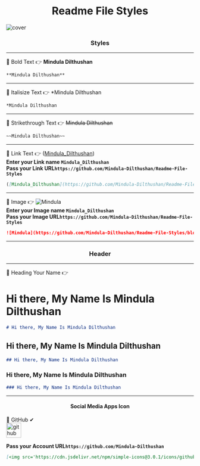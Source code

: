 <h1 align="center">Readme File Styles</h1>

![cover](https://github.com/Mindula-Dilthushan/Readme-File-Styles/blob/master/src/assets/images/Readme-Styles.png)

<h3 align="center">Styles</h3>

***

[//]: # (------------------------------------------------------Bold Text-----------------------------------------------)
📌 Bold Text  👉 **Mindula Dilthushan**                                                                              <br>
```md
**Mindula Dilthushan** 
```

[//]: # (-------------------------------------------------------Seperator----------------------------------------------)
***

[//]: # (-------------------------------------------------Italisize Text-----------------------------------------------)
📌 Italisize Text 👉 *Mindula Dilthushan                                                                             <br>
```md
*Mindula Dilthushan
```

[//]: # (-------------------------------------------------------Seperator----------------------------------------------)
***

[//]: # (------------------------------------------------Strikethrough Text--------------------------------------------)
📌 Strikethrough Text 👉 ~~Mindula Dilthushan~~                                                                      <br>
```md
~~Mindula Dilthushan~~ 
```

[//]: # (-------------------------------------------------------Seperator----------------------------------------------)
***

[//]: # (-------------------------------------------------------Link---------------------------------------------------)
📌 Link Text 👉 ([Mindula_Dilthushan](https://github.com/Mindula-Dilthushan/Readme-File-Styles))                     <br>
**Enter your Link name `Mindula_Dilthushan`**                                                                       <br>
**Pass your Link URL`https://github.com/Mindula-Dilthushan/Readme-File-Styles`**
```md
([Mindula_Dilthushan](https://github.com/Mindula-Dilthushan/Readme-File-Styles))
```

[//]: # (-------------------------------------------------------Seperator----------------------------------------------)
***

[//]: # (-----------------------------------------------------Image----------------------------------------------------)
📌 Image 👉 ![Mindula](https://github.com/Mindula-Dilthushan/Readme-File-Styles/blob/master/src/assets/images/Github.jpg) <br>
**Enter your Image name `Mindula_Dilthushan`**                                                                      <br>
**Pass your Image URL`https://github.com/Mindula-Dilthushan/Readme-File-Styles`**
```md
![Mindula](https://github.com/Mindula-Dilthushan/Readme-File-Styles/blob/master/src/assets/images/Github.jpg)
```

[//]: # (-------------------------------------------------------Seperator----------------------------------------------)
***

<h3 align="center">Header</h3>

***

📌 Heading Your Name 👉

# Hi there, My Name Is Mindula Dilthushan
```md
# Hi there, My Name Is Mindula Dilthushan
```

## Hi there, My Name Is Mindula Dilthushan
```md
## Hi there, My Name Is Mindula Dilthushan
```

### Hi there, My Name Is Mindula Dilthushan
```md
### Hi there, My Name Is Mindula Dilthushan
```

***
<h4 align="center">Social Media Apps Icon</h4>

📌 GitHub ✔ <br> 
[<img src='https://cdn.jsdelivr.net/npm/simple-icons@3.0.1/icons/github.svg' alt='github' height='40'>](https://github.com/Mindula-Dilthushan)

**Pass your Account URL`https://github.com/Mindula-Dilthushan`**
```md
[<img src='https://cdn.jsdelivr.net/npm/simple-icons@3.0.1/icons/github.svg' alt='github' height='40'>](https://github.com/Mindula-Dilthushan) 
```
